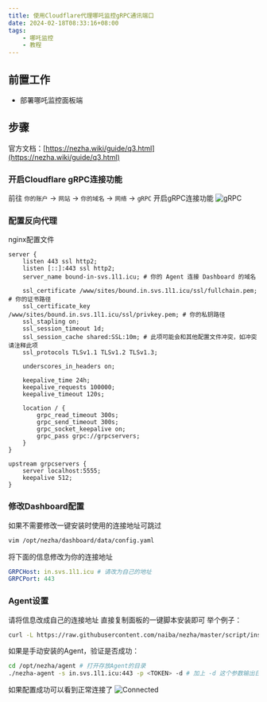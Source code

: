 ```yaml
---
title: 使用Cloudflare代理哪吒监控gRPC通讯端口
date: 2024-02-18T08:33:16+08:00
tags:
    - 哪吒监控
    - 教程
---
```

## 前置工作

- 部署哪吒监控面板端

## 步骤

官方文档：[https://nezha.wiki/guide/q3.html](https://nezha.wiki/guide/q3.html)

### 开启Cloudflare gRPC连接功能

前往 `你的账户` -> `网站` -> `你的域名` -> `网络` -> `gRPC` 开启gRPC连接功能
![gRPC](https://apac-cloudflare-r2-img.1l1.icu/2024/05/02/66328e47e2a60.webp)

### 配置反向代理

nginx配置文件

```nginx
server {
    listen 443 ssl http2;
    listen [::]:443 ssl http2;
    server_name bound-in-svs.1l1.icu; # 你的 Agent 连接 Dashboard 的域名
    
    ssl_certificate /www/sites/bound.in.svs.1l1.icu/ssl/fullchain.pem;   # 你的证书路径
    ssl_certificate_key /www/sites/bound.in.svs.1l1.icu/ssl/privkey.pem; # 你的私钥路径
    ssl_stapling on;
    ssl_session_timeout 1d;
    ssl_session_cache shared:SSL:10m; # 此项可能会和其他配置文件冲突，如冲突请注释此项
    ssl_protocols TLSv1.1 TLSv1.2 TLSv1.3;

    underscores_in_headers on;

    keepalive_time 24h;
    keepalive_requests 100000;
    keepalive_timeout 120s;

    location / {
        grpc_read_timeout 300s;
        grpc_send_timeout 300s;
        grpc_socket_keepalive on;
        grpc_pass grpc://grpcservers;
    }
}

upstream grpcservers {
    server localhost:5555;
    keepalive 512;
}
```

### 修改Dashboard配置

如果不需要修改一键安装时使用的连接地址可跳过

```sh
vim /opt/nezha/dashboard/data/config.yaml
```

将下面的信息修改为你的连接地址

```yaml
GRPCHost: in.svs.1l1.icu # 请改为自己的地址
GRPCPort: 443
```

### Agent设置

请将信息改成自己的连接地址
直接复制面板的一键脚本安装即可
举个例子：

```sh
curl -L https://raw.githubusercontent.com/naiba/nezha/master/script/install.sh -o nezha.sh && chmod +x nezha.sh && sudo ./nezha.sh install_agent in.svs.1l1.icu 443 <TOKEN>
```

如果是手动安装的Agent，验证是否成功：

```sh
cd /opt/nezha/agent # 打开存放Agent的目录
./nezha-agent -s in.svs.1l1.icu:443 -p <TOKEN> -d # 加上 -d 这个参数输出日志
```

如果配置成功可以看到正常连接了
![Connected](https://apac-cloudflare-r2-img.1l1.icu/2024/05/02/66328e490b8af.webp)

